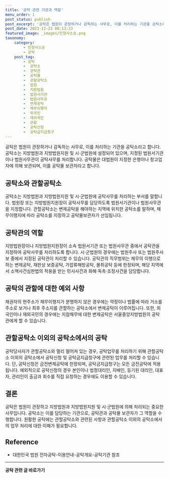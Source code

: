 ```yaml
---
title: '공탁 관련 기관과 역할'
menu_order: 1
post_status: publish
post_excerpt: '공탁은 법원이 관장하거나 감독하는 사무로, 이를 처리하는 기관을 공탁소라고 합니다. 공탁소는 지방법원과 지방법원지원 및 시 군법원에 설정되어 있으며, 지정된 법원서기관이나 법원사무관이 공탁사무를 처리합니다. 공탁물은 대법원이 지정한 은행이나 창고업자에 의해 보관되며, 이를 공탁물 보관자라고 합니다.'
post_date: 2023-12-23 08:13:23
featured_image: _images/민형사소송.png
taxonomy:
    category:
        - 민형사소송
        - 공탁
    post_tag:
        - 공탁
        -  공탁소
        -  공탁관
        -  공탁물
        -  관할공탁소
        -  법원
        -  지방법원
        -  법원서기관
        -  법원사무관
        -  변제공탁
        -  채무이행지
        -  외국인
        -  재외국민
        -  관할
        -  공탁신청
        -  공탁금지급청구
---
```



공탁은 법원이 관장하거나 감독하는 사무로, 이를 처리하는 기관을 공탁소라고 합니다. 공탁소는 지방법원과 지방법원지원 및 시·군법원에 설정되어 있으며, 지정된 법원서기관이나 법원사무관이 공탁사무를 처리합니다. 공탁물은 대법원이 지정한 은행이나 창고업자에 의해 보관되며, 이를 공탁물 보관자라고 합니다.

## 공탁소와 관할공탁소

공탁소는 지방법원과 지방법원지원 및 시·군법원에 공탁사무를 처리하는 부서를 말합니다. 법원장 또는 지방법원지원장이 공탁사무를 담당하도록 법원서기관이나 법원사무관을 지정합니다. 관할공탁소는 변제공탁을 해야하는 지역에 위치한 공탁소를 말하며, 채무이행지에 따라 공탁소를 지정하고 공탁물보관자가 선임됩니다.

## 공탁관의 역할

지방법원장이나 지방법원지원장이 소속 법원서기관 또는 법원사무관 중에서 공탁관을 지정하여 공탁사무를 처리하도록 합니다. 시·군법원의 경우에는 법원주사 또는 법원주사보 중에서 지정된 공탁관이 처리할 수 있습니다. 공탁관의 직무범위는 채무의 이행으로 하는 변제공탁, 재판상 보증공탁, 가압류해방공탁, 몰취공탁 등에 한정되며, 해당 지역에서 소액사건심판법의 적용을 받는 민사사건과 화해·독촉·조정사건을 담당합니다.

## 공탁의 관할에 대한 예외 사항

채권자의 현주소가 채무이행지가 분명하지 않은 경우에는 약정이나 법률에 따라 거소를 주소로 보거나 최후 주소지를 관할하는 공탁소에서 변제공탁이 이루어집니다. 또한, 외국인이나 재외국민의 경우에는 지참채무에 대한 변제공탁은 서울중앙지방법원의 공탁관에게 할 수 있습니다.

## 관할공탁소 이외의 공탁소에서의 공탁

공탁당사자가 관할공탁소와 멀리 떨어져 있는 경우, 공탁업무를 처리하기 위해 관할공탁소 이외의 공탁소에서 공탁신청 및 공탁금지급청구에 관련된 업무를 처리할 수 있습니다. 단, 공탁신청은 금전변제공탁에 한정되며, 공탁금지급청구는 모든 금전공탁에 적용됩니다. 예외적으로 공탁신청의 경우 본인이나 법정대리인, 지배인, 등기된 대리인, 대표자, 관리인이 출금과 회수를 직접 요청하는 경우에도 이용할 수 있습니다.

## 결론

공탁은 법원이 관장하고 지방법원과 지방법원지원 및 시·군법원에 의해 처리되는 중요한 사무입니다. 공탁소는 이를 담당하는 기관으로, 공탁관과 공탁물 보관자가 그 역할을 수행합니다. 원활한 공탁에는 관할공탁소와 관련된 사항과 관할공탁소 이외의 공탁소에서의 업무 처리에 대한 이해가 필요합니다.

## Reference
- 대한민국 법원 전자공탁-이용안내-공탁개요-공탁기관 참조
<!-- wp:separator -->
<hr class="wp-block-separator has-alpha-channel-opacity"/>
<!-- /wp:separator -->

<!-- wp:group {"backgroundColor":"base","layout":{"type":"constrained"}} -->
<div class="wp-block-group has-base-background-color has-background"><!-- wp:paragraph {"align":"center","fontSize":"medium"} -->
<p class="has-text-align-center has-large-font-size"><strong>공탁 관련 글 바로가기</strong></p>
<!-- /wp:paragraph -->


<!-- wp:latest-posts
{"categories":[{"id":15187,"count":19,"description":"","link":"https://uknowlaw.com/category/%ea%b3%b5%ed%83%81/","name":"공탁","slug":"공탁","taxonomy":"category","parent":0,"meta":[],"_links":{"self":[{"href":"https://uknowlaw.com/wp-json/wp/v2/categories/15187"}],"collection":[{"href":"https://uknowlaw.com/wp-json/wp/v2/categories"}],"about":[{"href":"https://uknowlaw.com/wp-json/wp/v2/taxonomies/category"}],"wp:post_type":[{"href":"https://uknowlaw.com/wp-json/wp/v2/posts?categories=15187"}],"curies":[{"name":"wp","href":"https://api.w.org/{rel}","templated":true}]}}],"postsToShow":100,"excerptLength":28,"postLayout":"grid","columns":2,"featuredImageAlign":"left","featuredImageSizeSlug":"large","fontSize":"small"} /--></div>
<!-- /wp:group -->